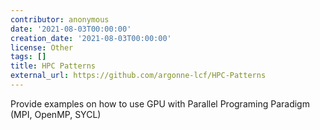 ```yaml
---
contributor: anonymous
date: '2021-08-03T00:00:00'
creation_date: '2021-08-03T00:00:00'
license: Other
tags: []
title: HPC Patterns
external_url: https://github.com/argonne-lcf/HPC-Patterns
---
```


Provide examples on how to use GPU with Parallel Programing Paradigm (MPI, OpenMP, SYCL)
